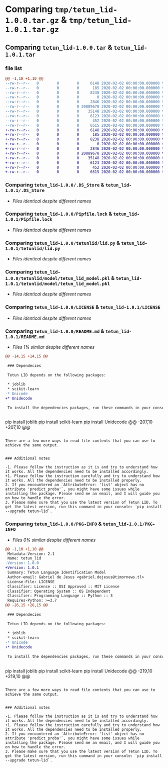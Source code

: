 # Comparing `tmp/tetun_lid-1.0.0.tar.gz` & `tmp/tetun_lid-1.0.1.tar.gz`

## Comparing `tetun_lid-1.0.0.tar` & `tetun_lid-1.0.1.tar`

### file list

```diff
@@ -1,10 +1,10 @@
--rw-r--r--   0        0        0     6148 2020-02-02 00:00:00.000000 tetun_lid-1.0.0/.DS_Store
--rw-r--r--   0        0        0      185 2020-02-02 00:00:00.000000 tetun_lid-1.0.0/Pipfile
--rw-r--r--   0        0        0     8238 2020-02-02 00:00:00.000000 tetun_lid-1.0.0/Pipfile.lock
--rw-r--r--   0        0        0        0 2020-02-02 00:00:00.000000 tetun_lid-1.0.0/tetunlid/__init__.py
--rw-r--r--   0        0        0     2846 2020-02-02 00:00:00.000000 tetun_lid-1.0.0/tetunlid/lid.py
--rw-r--r--   0        0        0 20889678 2020-02-02 00:00:00.000000 tetun_lid-1.0.0/tetunlid/model/tetun_lid_model.pkl
--rw-r--r--   0        0        0    35148 2020-02-02 00:00:00.000000 tetun_lid-1.0.0/LICENSE
--rw-r--r--   0        0        0     6123 2020-02-02 00:00:00.000000 tetun_lid-1.0.0/README.md
--rw-r--r--   0        0        0      452 2020-02-02 00:00:00.000000 tetun_lid-1.0.0/pyproject.toml
--rw-r--r--   0        0        0     6515 2020-02-02 00:00:00.000000 tetun_lid-1.0.0/PKG-INFO
+-rw-r--r--   0        0        0     6148 2020-02-02 00:00:00.000000 tetun_lid-1.0.1/.DS_Store
+-rw-r--r--   0        0        0      185 2020-02-02 00:00:00.000000 tetun_lid-1.0.1/Pipfile
+-rw-r--r--   0        0        0     8238 2020-02-02 00:00:00.000000 tetun_lid-1.0.1/Pipfile.lock
+-rw-r--r--   0        0        0        0 2020-02-02 00:00:00.000000 tetun_lid-1.0.1/tetunlid/__init__.py
+-rw-r--r--   0        0        0     2846 2020-02-02 00:00:00.000000 tetun_lid-1.0.1/tetunlid/lid.py
+-rw-r--r--   0        0        0 20889678 2020-02-02 00:00:00.000000 tetun_lid-1.0.1/tetunlid/model/tetun_lid_model.pkl
+-rw-r--r--   0        0        0    35148 2020-02-02 00:00:00.000000 tetun_lid-1.0.1/LICENSE
+-rw-r--r--   0        0        0     6123 2020-02-02 00:00:00.000000 tetun_lid-1.0.1/README.md
+-rw-r--r--   0        0        0      452 2020-02-02 00:00:00.000000 tetun_lid-1.0.1/pyproject.toml
+-rw-r--r--   0        0        0     6515 2020-02-02 00:00:00.000000 tetun_lid-1.0.1/PKG-INFO
```

### Comparing `tetun_lid-1.0.0/.DS_Store` & `tetun_lid-1.0.1/.DS_Store`

 * *Files identical despite different names*

### Comparing `tetun_lid-1.0.0/Pipfile.lock` & `tetun_lid-1.0.1/Pipfile.lock`

 * *Files identical despite different names*

### Comparing `tetun_lid-1.0.0/tetunlid/lid.py` & `tetun_lid-1.0.1/tetunlid/lid.py`

 * *Files identical despite different names*

### Comparing `tetun_lid-1.0.0/tetunlid/model/tetun_lid_model.pkl` & `tetun_lid-1.0.1/tetunlid/model/tetun_lid_model.pkl`

 * *Files identical despite different names*

### Comparing `tetun_lid-1.0.0/LICENSE` & `tetun_lid-1.0.1/LICENSE`

 * *Files identical despite different names*

### Comparing `tetun_lid-1.0.0/README.md` & `tetun_lid-1.0.1/README.md`

 * *Files 1% similar despite different names*

```diff
@@ -14,15 +14,15 @@
 
 ### Dependecies
 
 Tetun LID depends on the following packages:
 
 * joblib
 * scikit-learn
-* Unicode
+* Unidecode
 
 To install the dependencies packages, run these commands in your console:
 
 ```
 pip install joblib
 pip install scikit-learn
 pip install Unidecode
@@ -207,10 +207,10 @@
 ```
 
 There are a few more ways to read file contents that you can use to achieve the same output.
 
 
 ### Additional notes
 
-1. Please follow the instruction as it is and try to understand how it works. All the dependencies need to be installed accordingly.
+1. Please follow the instruction carefully and try to understand how it works. All the dependencies need to be installed properly.
 2. If you encountered an `AttributeError: 'list' object has no attribute 'predict_proba'`, you might have some issues while installing the package. Please send me an email, and I will guide you on how to handle the error.
 3. Please make sure that you use the latest version of Tetun LID. To get the latest version, run this command in your console: `pip install --upgrade tetun-lid`.
```

### Comparing `tetun_lid-1.0.0/PKG-INFO` & `tetun_lid-1.0.1/PKG-INFO`

 * *Files 0% similar despite different names*

```diff
@@ -1,10 +1,10 @@
 Metadata-Version: 2.1
 Name: tetun_lid
-Version: 1.0.0
+Version: 1.0.1
 Summary: Tetun Language Identification Model
 Author-email: Gabriel de Jesus <gabriel.dejesus@timornews.tl>
 License-File: LICENSE
 Classifier: License :: OSI Approved :: MIT License
 Classifier: Operating System :: OS Independent
 Classifier: Programming Language :: Python :: 3
 Requires-Python: >=3.7
@@ -26,15 +26,15 @@
 
 ### Dependecies
 
 Tetun LID depends on the following packages:
 
 * joblib
 * scikit-learn
-* Unicode
+* Unidecode
 
 To install the dependencies packages, run these commands in your console:
 
 ```
 pip install joblib
 pip install scikit-learn
 pip install Unidecode
@@ -219,10 +219,10 @@
 ```
 
 There are a few more ways to read file contents that you can use to achieve the same output.
 
 
 ### Additional notes
 
-1. Please follow the instruction as it is and try to understand how it works. All the dependencies need to be installed accordingly.
+1. Please follow the instruction carefully and try to understand how it works. All the dependencies need to be installed properly.
 2. If you encountered an `AttributeError: 'list' object has no attribute 'predict_proba'`, you might have some issues while installing the package. Please send me an email, and I will guide you on how to handle the error.
 3. Please make sure that you use the latest version of Tetun LID. To get the latest version, run this command in your console: `pip install --upgrade tetun-lid`.
```

